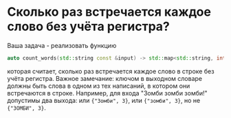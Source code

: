 # Сколько раз встречается каждое слово без учёта регистра?
Ваша задача - реализовать функцию
```c++
auto count_words(std::string const &input) -> std::map<std::string, int>
```
которая считает, сколько раз встречается каждое слово в строке без учёта регистра. Важное замечание: ключом в выходном словаре должны быть слова в одном из тех написаний, в котором они встречаются в строке. Например, для входа "Зомби зомби зомби!" допустимы два выхода: или `{"Зомби", 3}`, или `{"зомби", 3}`, но не `{"ЗОМБИ", 3}`.
